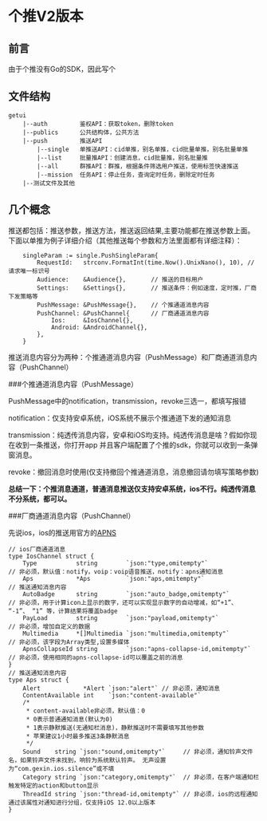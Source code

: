 # 个推V2版本

## 前言
由于个推没有Go的SDK，因此写个

## 文件结构
```
getui
    |--auth         鉴权API：获取token，删除token
    |--publics      公共结构体，公共方法
    |--push         推送API
        |--single   单推送API：cid单推，别名单推，cid批量单推，别名批量单推
        |--list     批量推API：创建消息，cid批量推，别名批量推
        |--all      群推API：群推，根据条件筛选用户推送，使用标签快速推送
        |--mission  任务API：停止任务，查询定时任务，删除定时任务
    |--测试文件及其他

```
## 几个概念
推送都包括：推送参数，推送方法，推送返回结果,主要功能都在推送参数上面。
下面以单推为例子详细介绍（其他推送每个参数和方法里面都有详细注释）：

```
    singleParam := single.PushSingleParam{
        RequestId:   strconv.FormatInt(time.Now().UnixNano(), 10), // 请求唯一标识号
        Audience:    &Audience{},       // 推送的目标用户
        Settings:    &Settings{},       // 推送条件：例如速度，定时推，厂商下发策略等
        PushMessage: &PushMessage{},    // 个推通道消息内容
        PushChannel: &PushChannel{      // 厂商通道消息内容
            Ios:     &IosChannel{},
            Android: &AndroidChannel{},
        },
    }
```
推送消息内容分为两种：个推通道消息内容（PushMessage）和厂商通道消息内容（PushChannel）

###个推通道消息内容（PushMessage）

PushMessage中的notification，transmission，revoke三选一，都填写报错

notification：仅支持安卓系统，iOS系统不展示个推通道下发的通知消息

transmission：纯透传消息内容，安卓和iOS均支持。纯透传消息是啥？假如你现在收到一条推送，你打开app
并且客户端配置了个推的sdk，你就可以收到一条弹窗消息。

revoke：撤回消息时使用(仅支持撤回个推通道消息，消息撤回请勿填写策略参数)

**总结一下：个推消息通道，普通消息推送仅支持安卓系统，ios不行。纯透传消息不分系统，都可以。**

###厂商通道消息内容（PushChannel）

先说ios，ios的推送用官方的[APNS](https://developer.apple.com/library/archive/documentation/NetworkingInternet/Conceptual/RemoteNotificationsPG/PayloadKeyReference.html)

```
// ios厂商通道消息
type IosChannel struct {
	Type           string        `json:"type,omitempty"`             // 非必须，默认值：notify，voip：voip语音推送，notify：apns通知消息
	Aps            *Aps          `json:"aps,omitempty"`              // 推送通知消息内容
	AutoBadge      string        `json:"auto_badge,omitempty"`       // 非必须，用于计算icon上显示的数字，还可以实现显示数字的自动增减，如“+1”、 “-1”、 “1” 等，计算结果将覆盖badge
	PayLoad        string        `json:"payload,omitempty"`          // 非必须，增加自定义的数据
	Multimedia     *[]Multimedia `json:"multimedia,omitempty"`       // 非必须，该字段为Array类型,设置多媒体
	ApnsCollapseId string        `json:"apns-collapse-id,omitempty"` // 非必须，使用相同的apns-collapse-id可以覆盖之前的消息
}
// 推送通知消息内容
type Aps struct {
	Alert            *Alert `json:"alert"` // 非必须，通知消息
	ContentAvailable int    `json:"content-available"`
	/*
	 * content-available非必须，默认值：0
	 * 0表示普通通知消息(默认为0)
	 * 1表示静默推送(无通知栏消息)，静默推送时不需要填写其他参数
	 * 苹果建议1小时最多推送3条静默消息
	 */
	Sound    string `json:"sound,omitempty"`     // 非必须，通知铃声文件名，如果铃声文件未找到，响铃为系统默认铃声。 无声设置为“com.gexin.ios.silence”或不填
	Category string `json:"category,omitempty"`  // 非必须，在客户端通知栏触发特定的action和button显示
	ThreadId string `json:"thread-id,omitempty"` // 非必须，ios的远程通知通过该属性对通知进行分组，仅支持iOS 12.0以上版本
}
```



